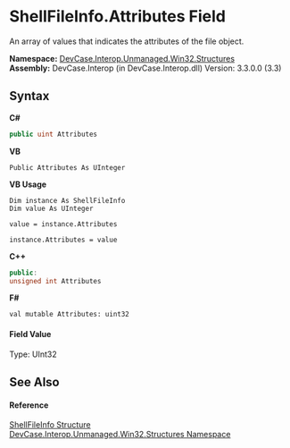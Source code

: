 # ShellFileInfo.Attributes Field
 

An array of values that indicates the attributes of the file object.

**Namespace:**&nbsp;<a href="N_DevCase_Interop_Unmanaged_Win32_Structures">DevCase.Interop.Unmanaged.Win32.Structures</a><br />**Assembly:**&nbsp;DevCase.Interop (in DevCase.Interop.dll) Version: 3.3.0.0 (3.3)

## Syntax

**C#**<br />
``` C#
public uint Attributes
```

**VB**<br />
``` VB
Public Attributes As UInteger
```

**VB Usage**<br />
``` VB Usage
Dim instance As ShellFileInfo
Dim value As UInteger

value = instance.Attributes

instance.Attributes = value
```

**C++**<br />
``` C++
public:
unsigned int Attributes
```

**F#**<br />
``` F#
val mutable Attributes: uint32
```


#### Field Value
Type: UInt32

## See Also


#### Reference
<a href="T_DevCase_Interop_Unmanaged_Win32_Structures_ShellFileInfo">ShellFileInfo Structure</a><br /><a href="N_DevCase_Interop_Unmanaged_Win32_Structures">DevCase.Interop.Unmanaged.Win32.Structures Namespace</a><br />